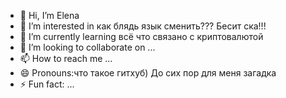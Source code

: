- 👋 Hi, I’m Elena
- 👀 I’m interested in как блядь язык сменить??? Бесит ска!!!
- 🌱 I’m currently learning всё что связано с криптовалютой
- 💞️ I’m looking to collaborate on ...
- 📫 How to reach me ...
- 😄 Pronouns:что такое гитхуб) До сих пор для меня загадка
- ⚡ Fun fact: ...

<!---
Eleanorija/Eleanorija is a ✨ special ✨ repository because its `README.md` (this file) appears on your GitHub profile.
You can click the Preview link to take a look at your changes.
--->
